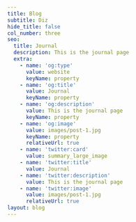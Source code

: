 ```yaml
---
title: Blog
subtitle: Diz
hide_title: false
col_number: three
seo:
  title: Journal
  description: This is the journal page
  extra:
    - name: 'og:type'
      value: website
      keyName: property
    - name: 'og:title'
      value: Journal
      keyName: property
    - name: 'og:description'
      value: This is the journal page
      keyName: property
    - name: 'og:image'
      value: images/post-1.jpg
      keyName: property
      relativeUrl: true
    - name: 'twitter:card'
      value: summary_large_image
    - name: 'twitter:title'
      value: Journal
    - name: 'twitter:description'
      value: This is the journal page
    - name: 'twitter:image'
      value: images/post-1.jpg
      relativeUrl: true
layout: blog
---
```

